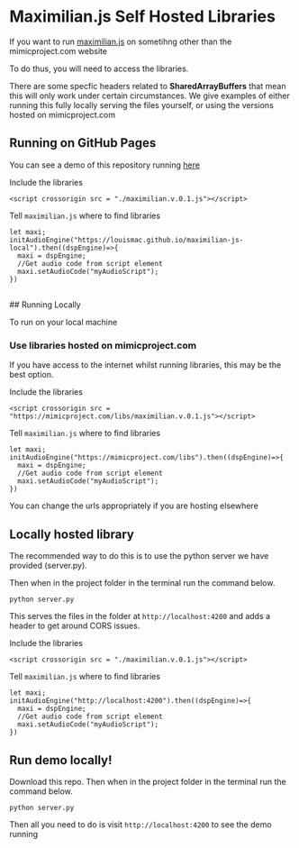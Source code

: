 # Maximilian.js Self Hosted Libraries

If you want to run [maximilian.js](https://mimicproject.com/guides/maximJS) on sometihng other than the mimicproject.com website

To do thus, you will need to access the libraries.

There are some specfic headers related to **SharedArrayBuffers** that mean this will only work under certain circumstances. We give examples of either running this fully locally serving the files yourself, or using the versions hosted on mimicproject.com

## Running on GitHub Pages

You can see a demo of this repository running [here](https://louismac.github.io/maximilian-js-local/)

Include the libraries

``<script crossorigin src = "./maximilian.v.0.1.js"></script>``

Tell ``maximilian.js`` where to find libraries

```
let maxi;
initAudioEngine("https://louismac.github.io/maximilian-js-local").then((dspEngine)=>{
  maxi = dspEngine;
  //Get audio code from script element
  maxi.setAudioCode("myAudioScript");
})
```

##

## Running Locally

To run on your local machine 

### Use libraries hosted on mimicproject.com

If you have access to the internet whilst running libraries, this may be the best option.

Include the libraries

``<script crossorigin src = "https://mimicproject.com/libs/maximilian.v.0.1.js"></script>``

Tell ``maximilian.js`` where to find libraries

```
let maxi;
initAudioEngine("https://mimicproject.com/libs").then((dspEngine)=>{
  maxi = dspEngine;
  //Get audio code from script element
  maxi.setAudioCode("myAudioScript");
})
```

You can change the urls appropriately if you are hosting elsewhere

## Locally hosted library

The recommended way to do this is to use the python server we have provided (server.py).

Then when in the project folder in the terminal run the command below.

``python server.py``

This serves the files in the folder at ``http://localhost:4200`` and adds a header to get around CORS issues.

Include the libraries

``<script crossorigin src = "./maximilian.v.0.1.js"></script>``

Tell ``maximilian.js`` where to find libraries

```
let maxi;
initAudioEngine("http://localhost:4200").then((dspEngine)=>{
  maxi = dspEngine;
  //Get audio code from script element
  maxi.setAudioCode("myAudioScript");
})
```

## Run demo locally!

Download this repo. Then when in the project folder in the terminal run the command below.

``python server.py``

Then all you need to do is visit ``http://localhost:4200`` to see the demo running
